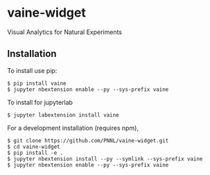 vaine-widget
===============================

Visual Analytics for Natural Experiments

Installation
------------

To install use pip:

    $ pip install vaine
    $ jupyter nbextension enable --py --sys-prefix vaine

To install for jupyterlab

    $ jupyter labextension install vaine

For a development installation (requires npm),

    $ git clone https://github.com/PNNL/vaine-widget.git
    $ cd vaine-widget
    $ pip install -e .
    $ jupyter nbextension install --py --symlink --sys-prefix vaine
    $ jupyter nbextension enable --py --sys-prefix vaine
